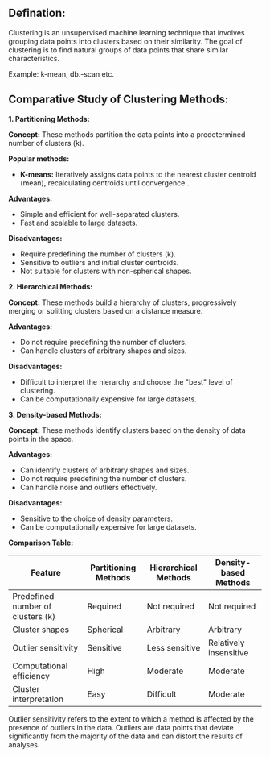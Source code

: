 
## Defination:

Clustering is an unsupervised machine learning technique that involves grouping data points into clusters based on their similarity. The goal of clustering is to find natural groups of data points that share similar characteristics.

Example: k-mean, db.-scan etc.
## Comparative Study of Clustering Methods:

**1. Partitioning Methods:**

**Concept:** These methods partition the data points into a predetermined number of clusters (k).

**Popular methods:**

- **K-means:** Iteratively assigns data points to the nearest cluster centroid (mean), recalculating centroids until convergence..

**Advantages:**

- Simple and efficient for well-separated clusters.
- Fast and scalable to large datasets.

**Disadvantages:**

- Require predefining the number of clusters (k).
- Sensitive to outliers and initial cluster centroids.
- Not suitable for clusters with non-spherical shapes.

**2. Hierarchical Methods:**

**Concept:** These methods build a hierarchy of clusters, progressively merging or splitting clusters based on a distance measure.

**Advantages:**

- Do not require predefining the number of clusters.
- Can handle clusters of arbitrary shapes and sizes.

**Disadvantages:**

- Difficult to interpret the hierarchy and choose the "best" level of clustering.
- Can be computationally expensive for large datasets.

**3. Density-based Methods:**

**Concept:** These methods identify clusters based on the density of data points in the space.

**Advantages:**

- Can identify clusters of arbitrary shapes and sizes.
- Do not require predefining the number of clusters.
- Can handle noise and outliers effectively.

**Disadvantages:**

- Sensitive to the choice of density parameters.
- Can be computationally expensive for large datasets.

**Comparison Table:**

|Feature|Partitioning Methods|Hierarchical Methods|Density-based Methods|
|---|---|---|---|
|Predefined number of clusters (k)|Required|Not required|Not required|
|Cluster shapes|Spherical|Arbitrary|Arbitrary|
|Outlier sensitivity|Sensitive|Less sensitive|Relatively insensitive|
|Computational efficiency|High|Moderate|Moderate|
|Cluster interpretation|Easy|Difficult|Moderate|

  
Outlier sensitivity refers to the extent to which a method is affected by the presence of outliers in the data. Outliers are data points that deviate significantly from the majority of the data and can distort the results of analyses.